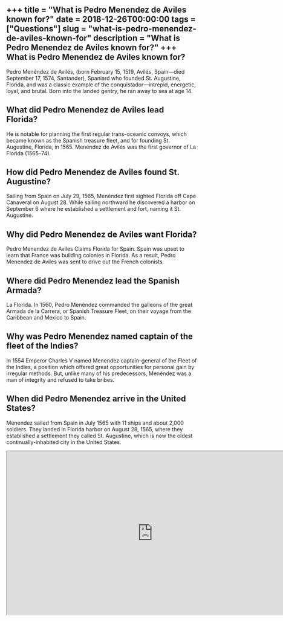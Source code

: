 +++
title = "What is Pedro Menendez de Aviles known for?"
date = 2018-12-26T00:00:00
tags = ["Questions"]
slug = "what-is-pedro-menendez-de-aviles-known-for"
description = "What is Pedro Menendez de Aviles known for?"
+++
What is Pedro Menendez de Aviles known for?
-------------------------------------------

Pedro Menéndez de Avilés, (born February 15, 1519, Avilés, Spain—died September 17, 1574, Santander), Spaniard who founded St. Augustine, Florida, and was a classic example of the conquistador—intrepid, energetic, loyal, and brutal. Born into the landed gentry, he ran away to sea at age 14.

What did Pedro Menendez de Aviles lead Florida?
-----------------------------------------------

He is notable for planning the first regular trans-oceanic convoys, which became known as the Spanish treasure fleet, and for founding St. Augustine, Florida, in 1565. Menéndez de Avilés was the first governor of La Florida (1565–74).

How did Pedro Menendez de Aviles found St. Augustine?
-----------------------------------------------------

Sailing from Spain on July 29, 1565, Menéndez first sighted Florida off Cape Canaveral on August 28. While sailing northward he discovered a harbor on September 6 where he established a settlement and fort, naming it St. Augustine.

Why did Pedro Menendez de Aviles want Florida?
----------------------------------------------

Pedro Menendez de Aviles Claims Florida for Spain. Spain was upset to learn that France was building colonies in Florida. As a result, Pedro Menendez de Aviles was sent to drive out the French colonists.

Where did Pedro Menendez lead the Spanish Armada?
-------------------------------------------------

La Florida. In 1560, Pedro Menéndez commanded the galleons of the great Armada de la Carrera, or Spanish Treasure Fleet, on their voyage from the Caribbean and Mexico to Spain.

Why was Pedro Menendez named captain of the fleet of the Indies?
----------------------------------------------------------------

In 1554 Emperor Charles V named Menendez captain-general of the Fleet of the Indies, a position which offered great opportunities for personal gain by irregular methods. But, unlike many of his predecessors, Menéndez was a man of integrity and refused to take bribes.

When did Pedro Menendez arrive in the United States?
----------------------------------------------------

Menendez sailed from Spain in July 1565 with 11 ships and about 2,000 soldiers. They landed in Florida harbor on August 28, 1565, where they established a settlement they called St. Augustine, which is now the oldest continually-inhabited city in the United States.

<iframe allow="accelerometer; autoplay; clipboard-write; encrypted-media; gyroscope; picture-in-picture" allowfullscreen="" class="__youtube_prefs__  epyt-is-override  no-lazyload" data-no-lazy="1" data-origheight="433" data-origwidth="770" data-skipgform_ajax_framebjll="" height="433" id="_ytid_65262" loading="lazy" src="https://www.youtube.com/embed/9kv_8pu0VcQ?enablejsapi=1&autoplay=0&cc_load_policy=0&cc_lang_pref=&iv_load_policy=1&loop=0&modestbranding=0&rel=1&fs=1&playsinline=0&autohide=2&theme=dark&color=red&controls=1&" title="YouTube player" width="770"></iframe>